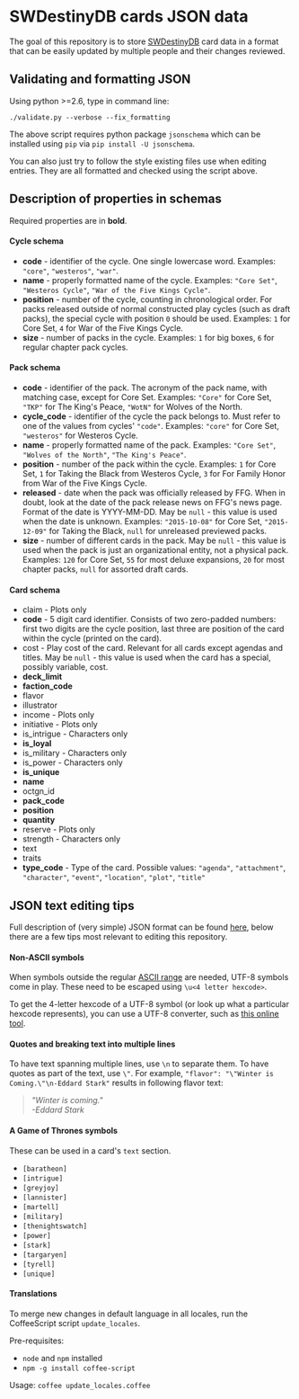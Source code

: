 SWDestinyDB cards JSON data
=========

The goal of this repository is to store [SWDestinyDB](https://swdestinydb.com) card data in a format that can be easily updated by multiple people and their changes reviewed.

## Validating and formatting JSON

Using python >=2.6, type in command line:

```
./validate.py --verbose --fix_formatting
```

The above script requires python package `jsonschema` which can be installed using `pip` via `pip install -U jsonschema`.

You can also just try to follow the style existing files use when editing entries. They are all formatted and checked using the script above.

## Description of properties in schemas

Required properties are in **bold**.

#### Cycle schema

* **code** - identifier of the cycle. One single lowercase word. Examples: `"core"`, `"westeros"`, `"war"`.
* **name** - properly formatted name of the cycle. Examples: `"Core Set"`, `"Westeros Cycle"`, `"War of the Five Kings Cycle"`.
* **position** - number of the cycle, counting in chronological order. For packs released outside of normal constructed play cycles (such as draft packs), the special cycle with position `0` should be used. Examples: `1` for Core Set, `4` for War of the Five Kings Cycle.
* **size** - number of packs in the cycle. Examples: `1` for big boxes, `6` for regular chapter pack cycles.

#### Pack schema

* **code** - identifier of the pack. The acronym of the pack name, with matching case, except for Core Set. Examples: `"Core"` for Core Set, `"TKP"` for The King's Peace, `"WotN"` for Wolves of the North.
* **cycle_code** - identifier of the cycle the pack belongs to. Must refer to one of the values from cycles' `"code"`. Examples: `"core"` for Core Set, `"westeros"` for Westeros Cycle.
* **name** - properly formatted name of the pack. Examples: `"Core Set"`, `"Wolves of the North"`, `"The King's Peace"`.
* **position** - number of the pack within the cycle. Examples: `1` for Core Set, `1` for Taking the Black from Westeros Cycle, `3` for For Family Honor from War of the Five Kings Cycle.
* **released** - date when the pack was officially released by FFG. When in doubt, look at the date of the pack release news on FFG's news page. Format of the date is YYYY-MM-DD. May be `null` - this value is used when the date is unknown. Examples: `"2015-10-08"` for Core Set, `"2015-12-09"` for Taking the Black, `null` for unreleased previewed packs.
* **size** - number of different cards in the pack. May be `null` - this value is used when the pack is just an organizational entity, not a physical pack.  Examples: `120` for Core Set, `55` for most deluxe expansions, `20` for most chapter packs, `null` for assorted draft cards.

#### Card schema

* claim - Plots only
* **code** - 5 digit card identifier. Consists of two zero-padded numbers: first two digits are the cycle position, last three are position of the card within the cycle (printed on the card).
* cost - Play cost of the card. Relevant for all cards except agendas and titles. May be `null` - this value is used when the card has a special, possibly variable, cost.
* **deck_limit**
* **faction_code**
* flavor
* illustrator
* income - Plots only
* initiative - Plots only
* is_intrigue - Characters only
* **is_loyal**
* is_military - Characters only
* is_power - Characters only
* **is_unique**
* **name**
* octgn_id
* **pack_code**
* **position**
* **quantity**
* reserve - Plots only
* strength - Characters only
* text
* traits
* **type_code** - Type of the card. Possible values: `"agenda"`, `"attachment"`, `"character"`, `"event"`, `"location"`, `"plot"`, `"title"`

## JSON text editing tips

Full description of (very simple) JSON format can be found [here](http://www.json.org/), below there are a few tips most relevant to editing this repository.

#### Non-ASCII symbols

When symbols outside the regular [ASCII range](https://en.wikipedia.org/wiki/ASCII#ASCII_printable_code_chart) are needed, UTF-8 symbols come in play. These need to be escaped using `\u<4 letter hexcode>`.

To get the 4-letter hexcode of a UTF-8 symbol (or look up what a particular hexcode represents), you can use a UTF-8 converter, such as [this online tool](http://www.ltg.ed.ac.uk/~richard/utf-8.cgi).

#### Quotes and breaking text into multiple lines

To have text spanning multiple lines, use `\n` to separate them. To have quotes as part of the text, use `\"`.  For example, `"flavor": "\"Winter is Coming.\"\n-Eddard Stark"` results in following flavor text:

> *"Winter is coming."*  
> *-Eddard Stark*

#### A Game of Thrones symbols

These can be used in a card's `text` section.

 * `[baratheon]`
 * `[intrigue]`
 * `[greyjoy]`
 * `[lannister]`
 * `[martell]`
 * `[military]`
 * `[thenightswatch]`
 * `[power]`
 * `[stark]`
 * `[targaryen]`
 * `[tyrell]`
 * `[unique]`

#### Translations

To merge new changes in default language in all locales, run the CoffeeScript script `update_locales`.

Pre-requisites:
 * `node` and `npm` installed
 * `npm -g install coffee-script`

Usage: `coffee update_locales.coffee`
